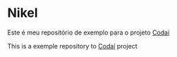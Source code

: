 # Nikel

Este é meu repositório de exemplo para o projeto [Codaí](https://plataforma.growdev.com.br/curso/codai)

This is a exemple repository to [Codaí](https://plataforma.growdev.com.br/curso/codai) project
